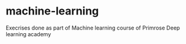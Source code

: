 # machine-learning

Execrises done as part of Machine learning course of Primrose Deep learning academy
